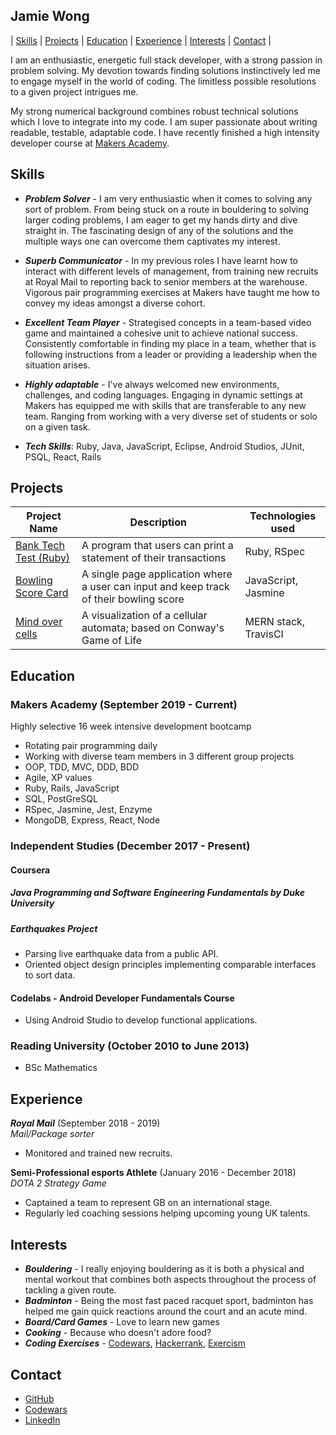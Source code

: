 ## Jamie Wong

| [Skills](#Skills) | [Projects](#Projects) | [Education](#Education) | [Experience](#Experience) | [Interests](#Interests) | [Contact](#Contacts) |

I am an enthusiastic, energetic full stack developer, with a strong passion in problem solving. My devotion towards finding solutions instinctively led me to engage myself in the world of coding. The limitless possible resolutions to a given project intrigues me.

My strong numerical background combines robust technical solutions which I love to integrate into my code. I am super passionate about writing readable, testable, adaptable code. I have recently finished a high intensity developer course at [Makers Academy](https://makers.tech/).

## Skills

- ***Problem Solver*** - I am very enthusiastic when it comes to solving any sort of problem. From being stuck on a route in bouldering to solving larger coding problems, I am eager to get my hands dirty and dive straight in. The fascinating design of any of the solutions and the multiple ways one can overcome them captivates my interest.
- ***Superb Communicator*** - In my previous roles I have learnt how to interact with different levels of management, from training new recruits at Royal Mail to reporting back to senior members at the warehouse. Vigorous pair programming exercises at Makers have taught me how to convey my ideas amongst a diverse cohort.
- ***Excellent Team Player*** - Strategised concepts in a team-based video game and maintained a cohesive unit to achieve national success. Consistently comfortable in finding my place in a team, whether that is following instructions from a leader or providing a leadership when the situation arises.
- ***Highly adaptable*** - I've always welcomed new environments, challenges, and coding languages. Engaging in dynamic settings at Makers has equipped me with skills that are transferable to any new team. Ranging from working with a very diverse set of students or solo on a given task.

- ***Tech Skills***: Ruby, Java, JavaScript, Eclipse, Android Studios, JUnit, PSQL, React, Rails

## Projects

| Project Name | Description | Technologies used |
|--------------|-------------|-------------------|
| [Bank Tech Test (Ruby)](https://github.com/Jamie95187/BankTechTest) | A program that users can print a statement of their transactions | Ruby, RSpec |
| [Bowling Score Card](https://github.com/Jamie95187/bowling-challenge) | A single page application where a user can input and keep track of their bowling score | JavaScript, Jasmine |
| [Mind over cells](https://github.com/Hyan18/the-css) | A visualization of a cellular automata; based on Conway's Game of Life | MERN stack, TravisCI |

## Education

### Makers Academy (September 2019 - Current)

Highly selective 16 week intensive development bootcamp

- Rotating pair programming daily
- Working with diverse team members in 3 different group projects
- OOP, TDD, MVC, DDD, BDD
- Agile, XP values
- Ruby, Rails, JavaScript
- SQL, PostGreSQL
- RSpec, Jasmine, Jest, Enzyme
- MongoDB, Express, React, Node

### Independent Studies (December 2017 - Present)

#### Coursera

##### Java Programming and Software Engineering Fundamentals by Duke University

##### Earthquakes Project

- Parsing live earthquake data from a public API.
- Oriented object design principles implementing comparable interfaces to sort data.

#### Codelabs - Android Developer Fundamentals Course

- Using Android Studio to develop functional applications.

### Reading University (October 2010 to June 2013)

 - BSc Mathematics

## Experience

***Royal Mail*** (September 2018 -  2019)    
*Mail/Package sorter*

- Monitored and trained new recruits.

**Semi-Professional esports Athlete** (January 2016 - December 2018)   
*DOTA 2 Strategy Game*

- Captained a team to represent GB on an international stage.
- Regularly led coaching sessions helping upcoming young UK talents.

## Interests

 - ***Bouldering*** - I really enjoying bouldering as it is both a physical and mental workout that combines both aspects throughout the process of tackling a given route.
 - ***Badminton*** - Being the most fast paced racquet sport, badminton has helped me gain quick reactions around the court and an acute mind.
 - ***Board/Card Games*** - Love to learn new games
 - ***Cooking*** - Because who doesn't adore food?
 - ***Coding Exercises*** - [Codewars](https://www.codewars.com/kata/the-observed-pin/ruby), [Hackerrank](https://www.hackerrank.com/), [Exercism](https://exercism.io/my/tracks/ruby)

## Contact

- [GitHub](https://github.com/Jamie95187)
- [Codewars](https://www.codewars.com/users/jamiewong95187)
- [LinkedIn](https://www.linkedin.com/in/jamie-wong-1509911a2/)
